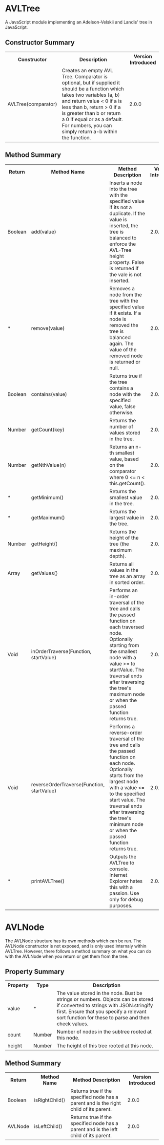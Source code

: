 AVLTree
=======

A JavaScript module implementing an Adelson-Velskii and Landis' tree in JavaScript.

## Constructor Summary

<table>
	<tr>
		<th>Constructor</th>
		<th>Description</th>
		<th>Version Introduced</th>
	</tr>
	<tr>
		<td>AVLTree(comparator)</td>
		<td>Creates an empty AVL Tree. Comparator is optional, but if supplied it should be a function which takes two variables (a, b) and return value &lt; 0 if a is less than b, return &gt; 0 if a is greater than b or return a 0 if equal or as a default. For numbers, you can simply return a-b within the function.</td>
		<td>2.0.0</td>
	</tr>
</table>

## Method Summary

<table>
	<tr>
		<th>Return</th>
		<th>Method Name</th>
		<th>Method Description</th>
		<th>Version Introduced</th>
	</tr>
	<tr>
		<td>Boolean</td>
		<td>add(value)</td>
		<td>Inserts a node into the tree with the specified value if its not a  duplicate. If the value is inserted, the tree is balanced to enforce the AVL-Tree height property. False is returned if the vale is not inserted.</td>
		<td>2.0.0</td>
	</tr>
	<tr>
		<td>*</td>
		<td>remove(value)</td>
		<td>Removes a node from the tree with the specified value if it exists. If a node is removed the tree is balanced again. The value of the removed node is returned or null.</td>
		<td>2.0.0</td>
	</tr>
	<tr>
		<td>Boolean</td>
		<td>contains(value)</td>
		<td>Returns true if the tree contains a node with the specified value, false otherwise.</td>
		<td>2.0.0</td>
	</tr>
	<tr>
		<td>Number</td>
		<td>getCount(key)</td>
		<td>Returns the number of values stored in the tree.</td>
		<td>2.0.0</td>
	</tr>
	<tr>
		<td>Number</td>
		<td>getNthValue(n)</td>
		<td>Returns an n-th smallest value, based on the comparator where 0 &lt;= n &lt; this.getCount().</td>
		<td>2.0.0</td>
	</tr>
	<tr>
		<td>*</td>
		<td>getMinimum()</td>
		<td>Returns the smallest value in the tree.</td>
		<td>2.0.0</td>
	</tr>
	<tr>
		<td>*</td>
		<td>getMaximum()</td>
		<td>Returns the largest value in the tree.</td>
		<td>2.0.0</td>
	</tr>
	<tr>
		<td>Number</td>
		<td>getHeight()</td>
		<td>Returns the height of the tree (the maximum depth).</td>
		<td>2.0.0</td>
	</tr>
	<tr>
		<td>Array</td>
		<td>getValues()</td>
		<td>Returns all values in the tree as an array in sorted order.</td>
		<td>2.0.0</td>
	</tr>
	<tr>
		<td>Void</td>
		<td>inOrderTraverse(Function, startValue)</td>
		<td>Performs an in-order traversal of the tree and calls the passed function on each traversed node. Optionally starting from the smallest node with a value &gt;= to startValue. The traversal ends after traversing the tree's maximum node or when the passed function returns true.</td>
		<td>2.0.0</td>
	</tr>
	<tr>
		<td>Void</td>
		<td>reverseOrderTraverse(Function, startValue)</td>
		<td>Performs a reverse-order traversal of the tree and calls the passed function on each node. Optionally starts from the largest node with a value &lt;= to the specified  start value. The traversal ends after traversing the tree's minimum node or when the passed function returns true.</td>
		<td>2.0.0</td>
	</tr>
	<tr>
		<td>*</td>
		<td>printAVLTree()</td>
		<td>Outputs the AVLTree to console. Internet Explorer hates this with a passion. Use only for debug purposes.</td>
		<td>2.0.0</td>
	</tr>
</table>

AVLNode
=======

The AVLNode structure has its own methods which can be run. The AVLNode constructor is not exposed, and is only used internaly within AVLTree. However, there follows a method summary on what you can do with the AVLNode when you return or get them from the tree.
## Property Summary

<table>
	<tr>
		<th>Property</th>
		<th>Type</th>
		<th>Description</th>
	</tr>
	<tr>
		<td>value</td>
		<td>*</td>
		<td>The value stored in the node. Bust be strings or numbers. Objects can be stored if converted to strings with JSON.stringify first. Ensure that you specify a relevant sort function for these to parse and then check values.</td>
	</tr>
	<tr>
		<td>count</td>
		<td>Number</td>
		<td>Number of nodes in the subtree rooted at this node.</td>
	</tr>
	<tr>
		<td>height</td>
		<td>Number</td>
		<td>The height of this tree rooted at this node.</td>
	</tr>
</table>

## Method Summary
<table>
	<tr>
		<th>Return</th>
		<th>Method Name</th>
		<th>Method Description</th>
		<th>Version Introduced</th>
	</tr>
	<tr>
		<td>Boolean</td>
		<td>isRightChild()</td>
		<td>Returns true if the specified node has a parent and is the right child of its parent.</td>
		<td>2.0.0</td>
	</tr>
	<tr>
		<td>AVLNode</td>
		<td>isLeftChild()</td>
		<td>Returns true if the specified node has a parent and is the left child of its parent.</td>
		<td>2.0.0</td>
	</tr>
</table>